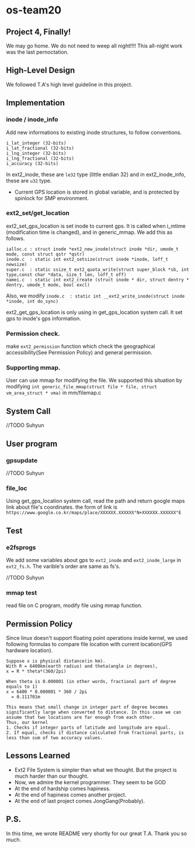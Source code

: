 # os-team20

## Project 4, Finally!
We may go home. We do not need to weep all night!!!! This all-night work was the last pernoctation.

## High-Level Design
We followed T.A's high level guideline in this project.

## Implementation
### inode / inode_info
Add new informations to existing inode structures, to follow conventions.

```
i_lat_integer (32-bits)
i_lat_fractional (32-bits)
i_lng_integer (32-bits)
i_lng_fractional (32-bits)
i_accuracy (32-bits)
```
In ext2_inode, these are `le32` type (little endian 32) and in ext2_inode_info, these are `u32` type.


* Current GPS location is stored in global variable, and is protected by spinlock for SMP environment.

###  ext2_set/get_location
ext2_set_gps_location is set inode to current gps. It is called when i_mtime (modification time is changed), and in generic_mmap.
We add this as follows.
```
ialloc.c : struct inode *ext2_new_inode(struct inode *dir, umode_t mode, const struct qstr *qstr)
inode.c  : static int ext2_setsize(struct inode *inode, loff_t newsize)
super.c  : static ssize_t ext2_quota_write(struct super_block *sb, int type,const char *data, size_t len, loff_t off)
namei.c  : static int ext2_create (struct inode * dir, struct dentry * dentry, umode_t mode, bool excl)
```

Also, we modify `inode.c  : static int __ext2_write_inode(struct inode *inode, int do_sync)`

ext2_get_gps_location is only using in get_gps_location system call. It set gps to inode's gps information.

### Permission check.
make `ext2_permission` function which check the geographical accessibility(See Permission Policy) and general permission.

### Supporting mmap.
 User can use mmap for modifying the file. We supported this situation by modifying  `int generic_file_mmap(struct file * file, struct vm_area_struct * vma)` in mm/filemap.c

## System Call
//TODO Suhyun

## User program
### gpsupdate
//TODO Suhyun

### file_loc
Using get_gps_location system call, read the path and return google maps link about file's coordinates. 
the form of link is `https://www.google.co.kr/maps/place/XXXXXX.XXXXXX°N+XXXXXX.XXXXXX°E`

## Test
### e2fsprogs
We add some variables about gps to `ext2_inode` and `ext2_inode_large` in `ext2_fs.h`. The varible's order are same as fs's.

//TODO Suhyun
### mmap test
read file on C program, modify file using mmap function.


## Permission Policy
Since linux doesn't support floating point operations inside kernel, we used following formulas to compare file location with current location(GPS hardware location).

```
Suppose x is physical distance(in km).
With R = 6400km(earth radius) and theta(angle in degrees),
x = R * theta*(360/2pi)
  
When theta is 0.000001 (in other words, fractional part of degree equals to 1)
x = 6400 * 0.000001 * 360 / 2pi
  = 0.111701m
  
This means that small change in integer part of degree becomes significantly large when converted to distance. In this case we can assume that two locations are far enough from each other.
Thus, our kernel
1. Checks if integer parts of latitude and longitude are equal.
2. If equal, checks if distance calculated from fractional parts, is less than sum of two accuracy values.
```

## Lessons Learned
* Ext2 File System is simpler than what we thought. But the project is much harder than our thought.
* Now, we admire the kernel programmer. They seem to be GOD
* At the end of hardship comes hapiness.
* At the end of hapiness comes another project.
* At the end of last project comes JongGang(Probably).

## P.S.
In this time, we wrote README very shortly for our great T.A.
Thank you so much.

